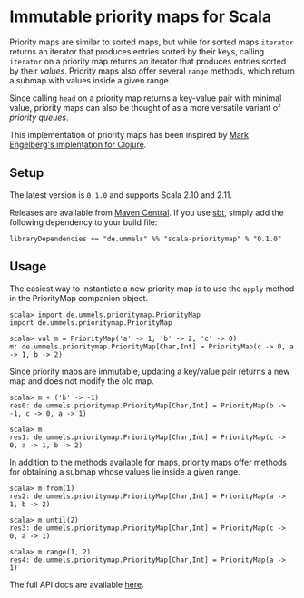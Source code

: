 Immutable priority maps for Scala
=================================

Priority maps are similar to sorted maps, but while for sorted maps `iterator` returns an iterator that
produces entries sorted by their keys, calling `iterator` on a priority map returns an iterator that
produces entries sorted by their *values*. Priority maps also offer several `range` methods, which
return a submap with values inside a given range.

Since calling `head` on a priority map returns a key-value pair with minimal value, priority
maps can also be thought of as a more versatile variant of *priority queues*.

This implementation of priority maps has been inspired by
[Mark Engelberg's implentation for Clojure](https://github.com/clojure/data.priority-map).

Setup
-----

The latest version is `0.1.0` and supports Scala 2.10 and 2.11.

Releases are available from [Maven Central](http://search.maven.org/#search|ga|1|scala-prioritymap).
If you use [sbt](http://www.scala-sbt.org/), simply add the following dependency to your build file:

    libraryDependencies += "de.ummels" %% "scala-prioritymap" % "0.1.0"

Usage
-----

The easiest way to instantiate a new priority map is to use the `apply` method in the
PriorityMap companion object.

    scala> import de.ummels.prioritymap.PriorityMap
    import de.ummels.prioritymap.PriorityMap
    
    scala> val m = PriorityMap('a' -> 1, 'b' -> 2, 'c' -> 0)
    m: de.ummels.prioritymap.PriorityMap[Char,Int] = PriorityMap(c -> 0, a -> 1, b -> 2)

Since priority maps are immutable, updating a key/value pair returns a new map and does
not modify the old map.

    scala> m + ('b' -> -1)
    res0: de.ummels.prioritymap.PriorityMap[Char,Int] = PriorityMap(b -> -1, c -> 0, a -> 1)
    
    scala> m
    res1: de.ummels.prioritymap.PriorityMap[Char,Int] = PriorityMap(c -> 0, a -> 1, b -> 2)

In addition to the methods available for maps, priority maps offer methods for obtaining
a submap whose values lie inside a given range.

    scala> m.from(1)
    res2: de.ummels.prioritymap.PriorityMap[Char,Int] = PriorityMap(a -> 1, b -> 2)
    
    scala> m.until(2)
    res3: de.ummels.prioritymap.PriorityMap[Char,Int] = PriorityMap(c -> 0, a -> 1)
    
    scala> m.range(1, 2)
    res4: de.ummels.prioritymap.PriorityMap[Char,Int] = PriorityMap(a -> 1)

The full API docs are available [here](http://ummels.github.io/scala-prioritymap/#de.ummels.prioritymap.package).
